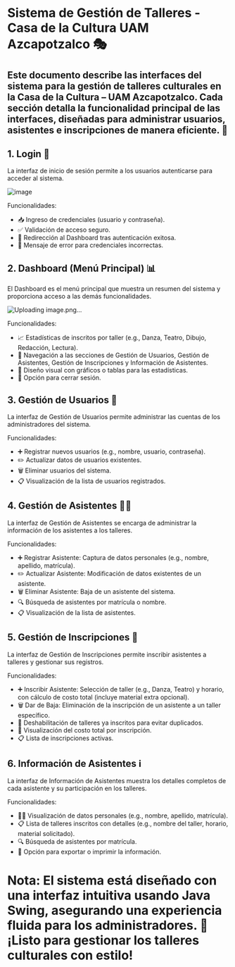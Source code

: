 # Sistema de Gestión de Talleres - Casa de la Cultura UAM Azcapotzalco 🎭

Este documento describe las interfaces del sistema para la gestión de talleres culturales en la Casa de la Cultura – UAM Azcapotzalco. Cada sección detalla la funcionalidad principal de las interfaces, diseñadas para administrar usuarios, asistentes e inscripciones de manera eficiente. 🚀
---
## 1. Login 🔐

La interfaz de inicio de sesión permite a los usuarios autenticarse para acceder al sistema.

![image](https://github.com/user-attachments/assets/1def7677-2367-47c2-85ce-6621b2e8a296)


Funcionalidades:
- 📥 Ingreso de credenciales (usuario y contraseña).
- ✅ Validación de acceso seguro.
- 🚪 Redirección al Dashboard tras autenticación exitosa.
- 🚫 Mensaje de error para credenciales incorrectas.

## 2. Dashboard (Menú Principal) 📊

El Dashboard es el menú principal que muestra un resumen del sistema y proporciona acceso a las demás funcionalidades.

![Uploading image.png…]()


Funcionalidades:
- 📈 Estadísticas de inscritos por taller (e.g., Danza, Teatro, Dibujo, Redacción, Lectura).
- 🧭 Navegación a las secciones de Gestión de Usuarios, Gestión de Asistentes, Gestión de Inscripciones y Información de Asistentes.
- 🎨 Diseño visual con gráficos o tablas para las estadísticas.
- 🔄 Opción para cerrar sesión.

## 3. Gestión de Usuarios 👥

La interfaz de Gestión de Usuarios permite administrar las cuentas de los administradores del sistema.

Funcionalidades:
- ➕ Registrar nuevos usuarios (e.g., nombre, usuario, contraseña).
- ✏️ Actualizar datos de usuarios existentes.
- 🗑️ Eliminar usuarios del sistema.
- 📋 Visualización de la lista de usuarios registrados.

## 4. Gestión de Asistentes 🧑‍🎓

La interfaz de Gestión de Asistentes se encarga de administrar la información de los asistentes a los talleres.

Funcionalidades:
- ➕ Registrar Asistente: Captura de datos personales (e.g., nombre, apellido, matrícula).
- ✏️ Actualizar Asistente: Modificación de datos existentes de un asistente.
- 🗑️ Eliminar Asistente: Baja de un asistente del sistema.
- 🔍 Búsqueda de asistentes por matrícula o nombre.
- 📋 Visualización de la lista de asistentes.

## 5. Gestión de Inscripciones 📝

La interfaz de Gestión de Inscripciones permite inscribir asistentes a talleres y gestionar sus registros.

Funcionalidades:
- ➕ Inscribir Asistente: Selección de taller (e.g., Danza, Teatro) y horario, con cálculo de costo total (incluye material extra opcional).
- 🗑️ Dar de Baja: Eliminación de la inscripción de un asistente a un taller específico.
- 🚫 Deshabilitación de talleres ya inscritos para evitar duplicados.
- 💸 Visualización del costo total por inscripción.
- 📋 Lista de inscripciones activas.

## 6. Información de Asistentes ℹ️

La interfaz de Información de Asistentes muestra los detalles completos de cada asistente y su participación en los talleres.

Funcionalidades:
- 🧑‍🎓 Visualización de datos personales (e.g., nombre, apellido, matrícula).
- 📋 Lista de talleres inscritos con detalles (e.g., nombre del taller, horario, material solicitado).
- 🔍 Búsqueda de asistentes por matrícula.
- 📄 Opción para exportar o imprimir la información.

# Nota: El sistema está diseñado con una interfaz intuitiva usando Java Swing, asegurando una experiencia fluida para los administradores. 🎉 ¡Listo para gestionar los talleres culturales con estilo!
